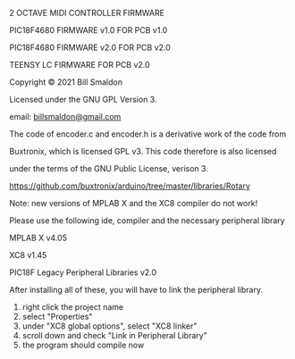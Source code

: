 2 OCTAVE MIDI CONTROLLER FIRMWARE

PIC18F4680 FIRMWARE v1.0 FOR PCB v1.0

PIC18F4680 FIRMWARE v2.0 FOR PCB v2.0

TEENSY LC FIRMWARE FOR PCB v2.0

Copyright © 2021 Bill Smaldon

Licensed under the GNU GPL Version 3.

email: billsmaldon@gmail.com

The code of encoder.c and encoder.h is a derivative work of the code from

Buxtronix, which is licensed GPL v3. This code therefore is also licensed

under the terms of the GNU Public License, verison 3.

https://github.com/buxtronix/arduino/tree/master/libraries/Rotary
 
 
Note: new versions of MPLAB X and the XC8 compiler do not work!

Please use the following ide, compiler and the necessary peripheral library

MPLAB X v4.05

XC8 v1.45

PIC18F Legacy Peripheral Libraries v2.0

After installing all of these, you will have to link the peripheral library.

1) right click the project name
2) select "Properties"
3) under "XC8 global options", select "XC8 linker"
4) scroll down and check "Link in Peripheral Library"
5) the program should compile now
